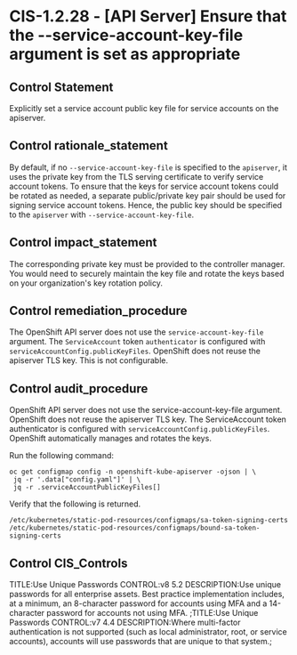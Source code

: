 # CIS-1.2.28 - \[API Server\] Ensure that the --service-account-key-file argument is set as appropriate

## Control Statement

Explicitly set a service account public key file for service accounts on the apiserver.

## Control rationale_statement

By default, if no `--service-account-key-file` is specified to the `apiserver`, it uses the private key from the TLS serving certificate to verify service account tokens. To ensure that the keys for service account tokens could be rotated as needed, a separate public/private key pair should be used for signing service account tokens. Hence, the public key should be specified to the `apiserver` with `--service-account-key-file`.

## Control impact_statement

The corresponding private key must be provided to the controller manager. You would need to securely maintain the key file and rotate the keys based on your organization's key rotation policy.

## Control remediation_procedure

The OpenShift API server does not use the `service-account-key-file` argument. The `ServiceAccount` token `authenticator` is configured with `serviceAccountConfig.publicKeyFiles`. OpenShift does not reuse the apiserver TLS key. This is not configurable.

## Control audit_procedure

OpenShift API server does not use the service-account-key-file argument. OpenShift does not reuse the apiserver TLS key. The ServiceAccount token authenticator is configured with `serviceAccountConfig.publicKeyFiles`. OpenShift automatically manages and rotates the keys. 

Run the following command:

```
oc get configmap config -n openshift-kube-apiserver -ojson | \
 jq -r '.data["config.yaml"]' | \
 jq -r .serviceAccountPublicKeyFiles[]
```

Verify that the following is returned.

`/etc/kubernetes/static-pod-resources/configmaps/sa-token-signing-certs`
`/etc/kubernetes/static-pod-resources/configmaps/bound-sa-token-signing-certs`

## Control CIS_Controls

TITLE:Use Unique Passwords CONTROL:v8 5.2 DESCRIPTION:Use unique passwords for all enterprise assets. Best practice implementation includes, at a minimum, an 8-character password for accounts using MFA and a 14-character password for accounts not using MFA. ;TITLE:Use Unique Passwords CONTROL:v7 4.4 DESCRIPTION:Where multi-factor authentication is not supported (such as local administrator, root, or service accounts), accounts will use passwords that are unique to that system.;

